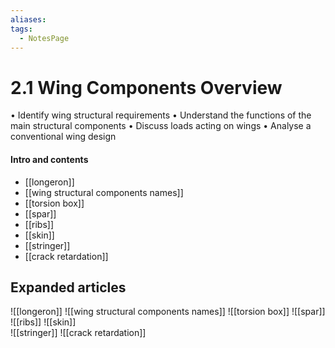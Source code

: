 ```yaml
---
aliases: 
tags:
  - NotesPage
---
```


# 2.1 Wing Components Overview
 
• Identify wing structural requirements
• Understand the functions of the main structural components
• Discuss loads acting on wings
• Analyse a conventional wing design

#### Intro and contents
- [[longeron]]
- [[wing structural components names]]
- [[torsion box]]
- [[spar]]
- [[ribs]]
- [[skin]]  
- [[stringer]]
- [[crack retardation]]


## Expanded articles
![[longeron]]
![[wing structural components names]]
![[torsion box]]
![[spar]]
![[ribs]]
![[skin]]  
![[stringer]]
![[crack retardation]]
